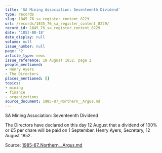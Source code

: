 ```yaml
---
title: 'SA Mining Association: Seventeenth Dividend'
type: records
slug: 1845_76_sa_register_content_8229
url: /records/1845_76_sa_register_content_8229/
record_id: 1845_76_sa_register_content_8229
date: '1852-08-18'
date_display: null
volume: null
issue_number: null
page: '2'
article_type: news
issue_reference: 18 August 1852, page 2
people_mentioned:
- Henry Ayers
- The Directors
places_mentioned: []
topics:
- mining
- finance
- organizations
source_document: 1985-87_Northern__Argus.md
---
```


SA Mining Association: Seventeenth Dividend

The Directors have declared on this day 12 August that a dividend of 100% or £5 per chare will be paid on 1 September.  Henry Ayers, Secretary, 12 August 1852.

Source: [1985-87_Northern__Argus.md](/downloads/markdown/1985-87_Northern__Argus.md)

